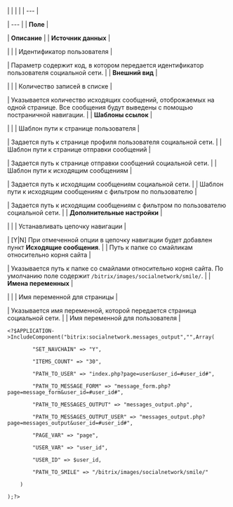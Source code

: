 |  |  |  |
| --- |

| --- |
| **Поле** |

| **Описание** |
| **Источник данных** |

| |
| Идентификатор пользователя |

| Параметр содержит код, в котором передается идентификатор пользователя социальной сети. |
| **Внешний вид** |

| |
| Количество записей в списке |

| Указывается количество исходящих сообщений, отоброжаемых на одной странице. Все сообщения будут выведены с помощью постраничной навигации. |
| **Шаблоны ссылок** |

| |
| Шаблон пути к странице пользователя |

| Задается путь к странице профиля пользователя социальной сети. |
| Шаблон пути к странице отправки сообщений |

| Задается путь к странице отправки сообщений социальной сети. |
| Шаблон пути к исходящим сообщениям |

| Задается путь к исходящим сообщениям социальной сети. |
| Шаблон пути к исходящим сообщениям с фильтром по пользователю |

| Задается путь к исходящим сообщениям с фильтром по пользователю социальной сети. |
| **Дополнительные настройки** |

| |
| Устанавливать цепочку навигации |

| [Y|N] При отмеченной опции в цепочку навигации будет добавлен пункт **Исходящие сообщения**. |
| Путь к папке со смайликам относительно корня сайта |

| Указывается путь к папке со смайлами относительно корня сайта. По умолчанию поле содержит `/bitrix/images/socialnetwork/smile/`. |
| **Имена переменных** |

| |
| Имя переменной для страницы |

| Указывается имя переменной, которой передается страница социальной сети. |
| Имя переменной для пользователя |

```
<?$APPLICATION->IncludeComponent("bitrix:socialnetwork.messages_output","",Array(

        "SET_NAVCHAIN" => "Y", 

        "ITEMS_COUNT" => "30", 

        "PATH_TO_USER" => "index.php?page=user&user_id=#user_id#", 

        "PATH_TO_MESSAGE_FORM" => "message_form.php?page=message_form&user_id=#user_id#", 

        "PATH_TO_MESSAGES_OUTPUT" => "messages_output.php", 

        "PATH_TO_MESSAGES_OUTPUT_USER" => "messages_output.php?page=messages_output&user_id=#user_id#", 

        "PAGE_VAR" => "page", 

        "USER_VAR" => "user_id", 

        "USER_ID" => $user_id, 

        "PATH_TO_SMILE" => "/bitrix/images/socialnetwork/smile/" 

    )

);?>


```